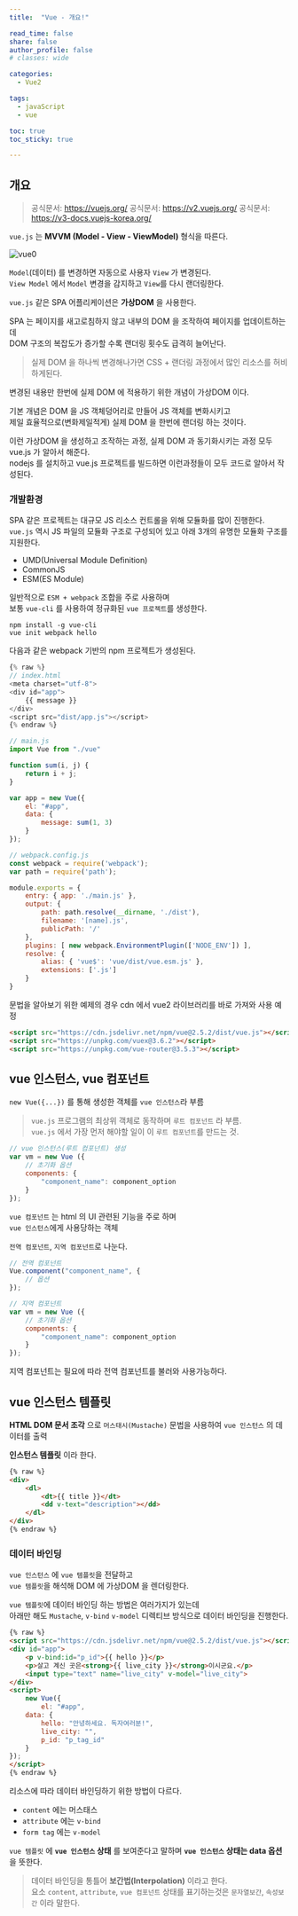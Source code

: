 ```yaml
---
title:  "Vue - 개요!"

read_time: false
share: false
author_profile: false
# classes: wide

categories:
  - Vue2

tags:
  - javaScript
  - vue

toc: true
toc_sticky: true

---
```


## 개요

> 공식문서: <https://vuejs.org/>
> 공식문서: <https://v2.vuejs.org/>
> 공식문서: <https://v3-docs.vuejs-korea.org/>

`vue.js` 는 **MVVM (Model - View - ViewModel)** 형식을 따른다.  

![vue0](/assets/vue/vue0.png)

`Model`(데이터) 를 변경하면 자동으로 사용자 `View` 가 변경된다.  
`View Model` 에서 `Model` 변경을 감지하고 `View`를 다시 랜더링한다.  

`vue.js` 같은 SPA 어플리케이션은 **가상DOM** 을 사용한다.  

SPA 는 페이지를 새고로침하지 않고 내부의 DOM 을 조작하여 페이지를 업데이트하는데  
DOM 구조의 복잡도가 증가할 수록 랜더링 횟수도 급격히 늘어난다.  

> 실제 DOM 을 하나씩 변경해나가면 CSS + 랜더링 과정에서 많인 리소스를 허비하게된다.  

변경된 내용만 한번에 실제 DOM 에 적용하기 위한 개념이 가상DOM 이다.  

기본 개념은 DOM 을 JS 객체덩어리로 만들어 JS 객체를 변화시키고  
제일 효율적으로(변화제일적게) 실제 DOM 을 한번에 랜더링 하는 것이다.  

이런 가상DOM 을 생성하고 조작하는 과정, 실제 DOM 과 동기화시키는 과정 모두 vue.js 가 알아서 해준다.  
nodejs 를 설치하고 vue.js 프로젝트를 빌드하면 이런과정들이 모두 코드로 알아서 작성된다.  


### 개발환경  

SPA 같은 프로젝트는 대규모 JS 리소스 컨트롤을 위해 모듈화를 많이 진행한다.  
`vue.js` 역시 JS 파일의 모듈화 구조로 구성되어 있고 아래 3개의 유명한 모듈화 구조를 지원한다.  

- UMD(Universal Module Definition)
- CommonJS
- ESM(ES Module)


일반적으로 `ESM + webpack` 조합을 주로 사용하며  
보통 `vue-cli` 를 사용하여 정규화된 `vue 프로젝트`를 생성한다.  

```
npm install -g vue-cli
vue init webpack hello
```

다음과 같은 webpack 기반의 npm 프로젝트가 생성된다.  

```js
{% raw %}
// index.html
<meta charset="utf-8">
<div id="app">
    {{ message }}
</div>
<script src="dist/app.js"></script>
{% endraw %}
```

```js
// main.js
import Vue from "./vue"

function sum(i, j) {
    return i + j;
}

var app = new Vue({
    el: "#app",
    data: {
        message: sum(1, 3)
    }
});
```

```js
// webpack.config.js
const webpack = require('webpack');
var path = require('path');

module.exports = {
    entry: { app: './main.js' },
    output: {
        path: path.resolve(__dirname, './dist'),
        filename: '[name].js',
        publicPath: '/'
    },
    plugins: [ new webpack.EnvironmentPlugin(['NODE_ENV']) ],
    resolve: {
        alias: { 'vue$': 'vue/dist/vue.esm.js' },
        extensions: ['.js']
    }
}
```

문법을 알아보기 위한 예제의 경우 cdn 에서 vue2 라이브러리를 바로 가져와 사용 예정  

```html
<script src="https://cdn.jsdelivr.net/npm/vue@2.5.2/dist/vue.js"></script>
<script src="https://unpkg.com/vuex@3.6.2"></script>
<script src="https://unpkg.com/vue-router@3.5.3"></script>
```

## vue 인스턴스, vue 컴포넌트

`new Vue({...})` 를 통해 생성한 객체를 `vue 인스턴스`라 부름  

> `vue.js` 프로그램의 최상위 객체로 동작하며 `루트 컴포넌트` 라 부름.  
> `vue.js` 에서 가장 먼저 해야할 일이 이 `루트 컴포넌트`를 만드는 것.  


```js
// vue 인스턴스(루트 컴포넌트) 생성
var vm = new Vue ({
    // 초기화 옵션
    components: {
        "component_name": component_option
    }
});
```

`vue 컴포넌트` 는 html 의 UI 관련된 기능을 주로 하며  
`vue 인스턴스`에게 사용당하는 객체  

`전역 컴포넌트`, `지역 컴포넌트`로 나눈다.  


```js
// 전역 컴포넌트
Vue.component("component_name", {
    // 옵션
});
```


```js
// 지역 컴포넌트
var vm = new Vue ({
    // 초기화 옵션
    components: {
        "component_name": component_option
    }
});
```
지역 컴포넌트는 필요에 따라 전역 컴포넌트를 불러와 사용가능하다.  


## vue 인스턴스 템플릿

**HTML DOM 문서 조각** 으로 `머스태시(Mustache)` 문법을 사용하여 `vue 인스턴스` 의 데이터를 출력

**인스턴스 템플릿** 이라 한다.  

```html
{% raw %}
<div>
    <dl>
        <dt>{{ title }}</dt>
        <dd v-text="description"></dd>
    </dl>
</div>
{% endraw %}
```

### 데이터 바인딩  


`vue 인스턴스` 에 `vue 템플릿`을 전달하고  
`vue 템플릿`을 해석해 DOM 에 가상DOM 을 렌더링한다.  

`vue 템플릿`에 데이터 바인딩 하는 방법은 여러가지가 있는데  
아래만 해도 `Mustache`, `v-bind` `v-model` 디렉티브 방식으로 데이터 바인딩을 진행한다.  

```html
{% raw %}
<script src="https://cdn.jsdelivr.net/npm/vue@2.5.2/dist/vue.js"></script>
<div id="app">
    <p v-bind:id="p_id">{{ hello }}</p>
    <p>살고 계신 곳은<strong>{{ live_city }}</strong>이시군요.</p>
    <input type="text" name="live_city" v-model="live_city">
</div>
<script>
    new Vue({
        el: "#app",
    data: {
        hello: "안녕하세요. 독자여러분!",
        live_city: "",
        p_id: "p_tag_id"
    }
});
</script>
{% endraw %}
```

리소스에 따라 데이터 바인딩하기 위한 방법이 다르다.  

- `content` 에는 머스태스  
- `attribute` 에는 `v-bind`  
- `form tag` 에는 `v-model`  

`vue 템플릿` 에 **`vue 인스턴스` 상태** 를 보여준다고 말하며 
**`vue 인스턴스` 상태는 data 옵션**을 뜻한다.  

> 데이터 바인딩을 통틀어 **보간법(Interpolation)** 이라고 한다.  
> 요소 `content`, `attribute`, `vue 컴포넌트` 상태를 표기하는것은 `문자열보간`, `속성보간` 이라 말한다.  

